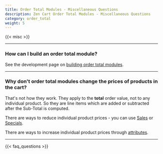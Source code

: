 ```yaml
---
title: Order Total Modules - Miscellaneous Questions
description: Zen Cart Order Total Modules - Miscellaneous Questions
category: order_total 
weight: 5
---
```


{{< misc >}} 

---
### How can I build an order total module? 
See the development page on [building order total modules](/dev/code/modules/order_total_modules/). 

--- 
### Why don't order total modules change the prices of products in the cart? 
That's not how they work. They apply to the **total** order value, not to
any individual product.  So they are line items which are added or subtracted after the Sub-Total is computed. 

There are ways to reduce individual product prices - you can use [Sales](/user/admin_pages/catalog/salemaker/) or [Specials](/user/admin_pages/catalog/specials/).

There are ways to increase individual product prices through [attributes](/user/products/attributes/). 

---
<!-- please keep this at the end --> 
{{< faq_questions >}}

